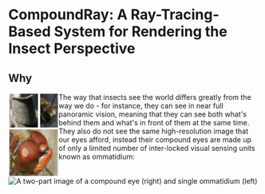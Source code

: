 CompoundRay: A Ray-Tracing-Based System for Rendering the Insect Perspective
============================================================================

Why
---

<img align="left" width="20%" src="images/real-eye-designs.png" alt="A collage of a number of photos of real-world insect eyes, both extant and extinct">

The way that insects see the world differs greatly from the way we do - for instance, they can see in near full panoramic vision, meaning that they can see both what's behind them and what's in front of them at the same time.
They also do not see the same high-resolution image that our eyes afford, instead their compound eyes are made up of only a limited number of inter-locked visual sensing units known as ommatidium:

![A two-part image of a compound eye (right) and single ommatidium (left)](images/eye-structure.png")
